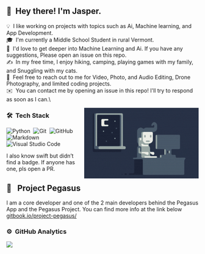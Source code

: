 ## 👋 &nbsp;Hey there! I'm Jasper.

💡 &nbsp;I like working on projects with topics such as Ai, Machine learning, and App Development.\
🎓 &nbsp;I'm currently a Middle School Student in rural Vermont.\
🌱 &nbsp;I'd love to get deeper into Machine Learning and Ai. If you have any suggestions, Please open an issue on this repo.\
✍️ &nbsp;In my free time, I enjoy hiking, camping, playing games with my family, and Snuggling with my cats.\
💬 &nbsp;Feel free to reach out to me for Video, Photo, and Audio Editing, Drone Photography, and limited coding projects.\
✉️ &nbsp;You can contact me by opening an issue in this repo! I'll try to respond as soon as I can.\

<img alt="Night Coding" src="https://raw.githubusercontent.com/AVS1508/AVS1508/master/assets/Night-Coding.gif" align="right"/>

### 🛠 &nbsp;Tech Stack

![Python](https://img.shields.io/badge/-Python-333333?style=flat&logo=python)&nbsp;
![Git](https://img.shields.io/badge/-Git-333333?style=flat&logo=git)&nbsp;
![GitHub](https://img.shields.io/badge/-GitHub-333333?style=flat&logo=github)&nbsp;
![Markdown](https://img.shields.io/badge/-Markdown-333333?style=flat&logo=markdown)\
![Visual Studio Code](https://img.shields.io/badge/-Visual%20Studio%20Code-333333?style=flat&logo=visual-studio-code&logoColor=007ACC)&nbsp;

I also know swift but didn’t find a badge. If anyone has one, pls open a PR.


## 🦄 &nbsp; Project Pegasus
I am a core developer and one of the 2 main developers behind the Pegasus App and the Pegasus Project. You can find more info at the link below
[gitbook.io/project-pegasus/](https://j-dogcoder.gitbook.io/project-pegasus/)


### ⚙️ &nbsp;GitHub Analytics

<p align="left">
<a href="https://github.com/j-dogcoder">
  <img height="180em" src="https://github-readme-stats-eight-theta.vercel.app/api?username=j-dogcoder&show_icons=true&theme=vue-dark&include_all_commits=true&count_private=true" />

</a>
</p>
